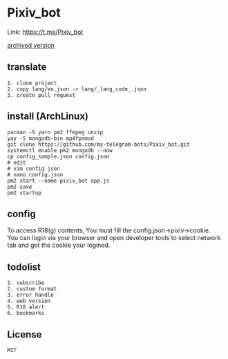 # Pixiv_bot
Link: https://t.me/Pixiv_bot

[archived version](https://github.com/my-telegram-bots/Pixiv_bot_archived)
## translate 
    1. clone project
    2. copy lang/en.json -> lang/_lang_code_.json
    3. create pull request
## install (ArchLinux)
    pacman -S yarn pm2 ffmpeg unzip
    yay -S mongodb-bin mp4fpsmod
    git clone https://github.com/my-telegram-bots/Pixiv_bot.git
    systemctl enable pm2 mongodb --now
    cp config_sample.json config.json
    # edit
    # vim config.json
    # nano config.json
    pm2 start --name pixiv_bot app.js
    pm2 save
    pm2 startup
## config
To access R18(g) contents, You must fill the config.json->pixiv->cookie.  
You can login via your browser and open developer tools to select network tab and get the cookie your logined.
## todolist
    1. subscribe
    2. custom format
    3. error handle
    4. web version
    5. R18 alert
    6. bookmarks
## License
    MIT